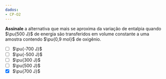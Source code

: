 ```yaml
---
dados:
- CP-O2
---
```

**Assinale** a alternativa que mais se aproxima da variação de entalpia quando $\pu{500 J}$ de energia são transferidos em volume constante a uma amostra contendo $\pu{0,9 mol}$ de oxigênio.

- [ ] $\pu{-700 J}$
- [ ] $\pu{-500 J}$
- [ ] $\pu{300 J}$
- [ ] $\pu{500 J}$
- [x] $\pu{700 J}$
